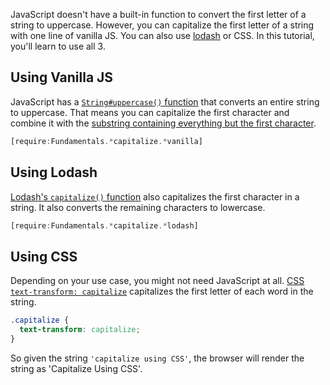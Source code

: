 JavaScript doesn't have a built-in function to convert the first letter of a
string to uppercase. However, you can capitalize the first letter of a string
with one line of vanilla JS. You can also use [lodash](https://www.npmjs.com/package/lodash.capitalize) or CSS. In this tutorial,
you'll learn to use all 3.

Using Vanilla JS
----------------

JavaScript has a [`String#uppercase()` function](https://developer.mozilla.org/en-US/docs/Web/JavaScript/Reference/Global_Objects/String/toUpperCase) that converts an entire string to uppercase. That means you can
capitalize the first character and combine it with the [substring containing everything but the first character](/tutorials/fundamentals/substring).

```javascript
[require:Fundamentals.*capitalize.*vanilla]
```

Using Lodash
------------

[Lodash's `capitalize()` function](https://lodash.com/docs#capitalize) also capitalizes the first character in a string. It also converts the remaining characters to lowercase.

```javascript
[require:Fundamentals.*capitalize.*lodash]
```

Using CSS
---------

Depending on your use case, you might not need JavaScript at all. [CSS `text-transform: capitalize`](https://css-tricks.com/almanac/properties/t/text-transform/#article-header-id-0) capitalizes the first letter of each word in the string.

```css
.capitalize {
  text-transform: capitalize;
}
```

So given the string `'capitalize using CSS'`, the browser will render the
string as '<span style="text-transform: capitalize">capitalize using CSS</span>'.